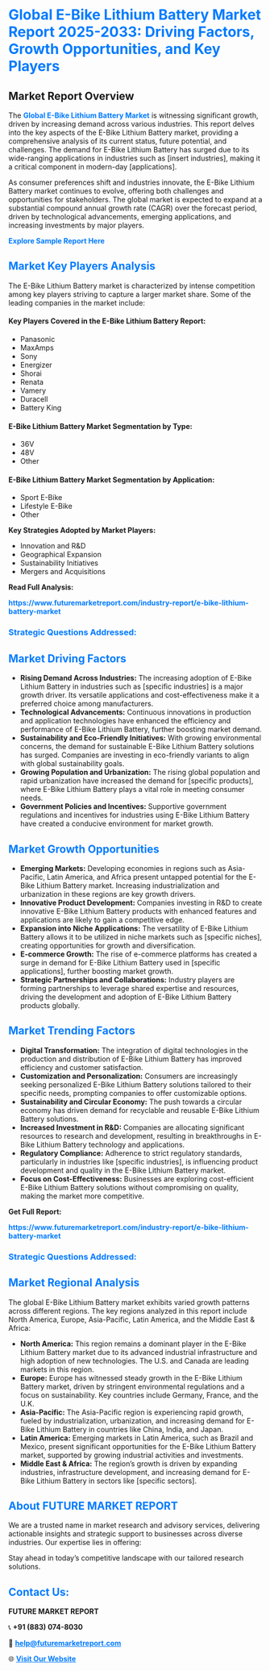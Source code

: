 <h1 style="color: #007BFF;">Global E-Bike Lithium Battery Market Report 2025-2033: Driving Factors, Growth Opportunities, and Key Players</h1>

<section id="overview">
<h2>Market Report Overview</h2>
<p>The <a href="https://www.futuremarketreport.com/industry-report/e-bike-lithium-battery-market" style="color: #007BFF; text-decoration: none;"><strong>Global E-Bike Lithium Battery Market</strong></a> is witnessing significant growth, driven by increasing demand across various industries. This report delves into the key aspects of the E-Bike Lithium Battery market, providing a comprehensive analysis of its current status, future potential, and challenges. The demand for E-Bike Lithium Battery has surged due to its wide-ranging applications in industries such as [insert industries], making it a critical component in modern-day [applications].</p>
<p>As consumer preferences shift and industries innovate, the E-Bike Lithium Battery market continues to evolve, offering both challenges and opportunities for stakeholders. The global market is expected to expand at a substantial compound annual growth rate (CAGR) over the forecast period, driven by technological advancements, emerging applications, and increasing investments by major players.</p>
</section>

<section id="overview">
<p><a href="https://www.futuremarketreport.com/request-sample/reportId=86789" style="color: #007BFF; text-decoration: none;"><strong>Explore Sample Report Here</strong></a></p>
</section>

<section id="key-players">
<h2 style="color: #007BFF;">Market Key Players Analysis</h2>
<p>The E-Bike Lithium Battery market is characterized by intense competition among key players striving to capture a larger market share. Some of the leading companies in the market include:</p>
<h4>Key Players Covered in the E-Bike Lithium Battery Report:</h4>
<ul><li>Panasonic</li><li>MaxAmps</li><li>Sony</li><li>Energizer</li><li>Shorai</li><li>Renata</li><li>Vamery</li><li>Duracell</li><li>Battery King</li></ul>
<h4>E-Bike Lithium Battery Market Segmentation by Type:</h4>
<ul><li>36V</li><li>48V</li><li>Other</li></ul>

<h4>E-Bike Lithium Battery Market Segmentation by Application:</h4>
<ul><li>Sport E-Bike</li><li>Lifestyle E-Bike</li><li>Other</li></ul>
<p><strong>Key Strategies Adopted by Market Players:</strong></p>
<ul>
<li>Innovation and R&D</li>
<li>Geographical Expansion</li>
<li>Sustainability Initiatives</li>
<li>Mergers and Acquisitions</li>
</ul>
</section>

<section>
<p><strong>Read Full Analysis: </strong></p><a href="https://www.futuremarketreport.com/industry-report/e-bike-lithium-battery-market" style="color: #007BFF; text-decoration: none;"><strong>https://www.futuremarketreport.com/industry-report/e-bike-lithium-battery-market</strong></a>
<h3 style="color: #007BFF;">Strategic Questions Addressed:</h3>
</section>

<section id="driving-factors">
<h2 style="color: #007BFF;">Market Driving Factors</h2>
<ul>
<li><strong>Rising Demand Across Industries:</strong> The increasing adoption of E-Bike Lithium Battery in industries such as [specific industries] is a major growth driver. Its versatile applications and cost-effectiveness make it a preferred choice among manufacturers.</li>
<li><strong>Technological Advancements:</strong> Continuous innovations in production and application technologies have enhanced the efficiency and performance of E-Bike Lithium Battery, further boosting market demand.</li>
<li><strong>Sustainability and Eco-Friendly Initiatives:</strong> With growing environmental concerns, the demand for sustainable E-Bike Lithium Battery solutions has surged. Companies are investing in eco-friendly variants to align with global sustainability goals.</li>
<li><strong>Growing Population and Urbanization:</strong> The rising global population and rapid urbanization have increased the demand for [specific products], where E-Bike Lithium Battery plays a vital role in meeting consumer needs.</li>
<li><strong>Government Policies and Incentives:</strong> Supportive government regulations and incentives for industries using E-Bike Lithium Battery have created a conducive environment for market growth.</li>
</ul>
</section>

<section id="growth-opportunities">
<h2 style="color: #007BFF;">Market Growth Opportunities</h2>
<ul>
<li><strong>Emerging Markets:</strong> Developing economies in regions such as Asia-Pacific, Latin America, and Africa present untapped potential for the E-Bike Lithium Battery market. Increasing industrialization and urbanization in these regions are key growth drivers.</li>
<li><strong>Innovative Product Development:</strong> Companies investing in R&D to create innovative E-Bike Lithium Battery products with enhanced features and applications are likely to gain a competitive edge.</li>
<li><strong>Expansion into Niche Applications:</strong> The versatility of E-Bike Lithium Battery allows it to be utilized in niche markets such as [specific niches], creating opportunities for growth and diversification.</li>
<li><strong>E-commerce Growth:</strong> The rise of e-commerce platforms has created a surge in demand for E-Bike Lithium Battery used in [specific applications], further boosting market growth.</li>
<li><strong>Strategic Partnerships and Collaborations:</strong> Industry players are forming partnerships to leverage shared expertise and resources, driving the development and adoption of E-Bike Lithium Battery products globally.</li>
</ul>
</section>

<section id="trending-factors">
<h2 style="color: #007BFF;">Market Trending Factors</h2>
<ul>
<li><strong>Digital Transformation:</strong> The integration of digital technologies in the production and distribution of E-Bike Lithium Battery has improved efficiency and customer satisfaction.</li>
<li><strong>Customization and Personalization:</strong> Consumers are increasingly seeking personalized E-Bike Lithium Battery solutions tailored to their specific needs, prompting companies to offer customizable options.</li>
<li><strong>Sustainability and Circular Economy:</strong> The push towards a circular economy has driven demand for recyclable and reusable E-Bike Lithium Battery solutions.</li>
<li><strong>Increased Investment in R&D:</strong> Companies are allocating significant resources to research and development, resulting in breakthroughs in E-Bike Lithium Battery technology and applications.</li>
<li><strong>Regulatory Compliance:</strong> Adherence to strict regulatory standards, particularly in industries like [specific industries], is influencing product development and quality in the E-Bike Lithium Battery market.</li>
<li><strong>Focus on Cost-Effectiveness:</strong> Businesses are exploring cost-efficient E-Bike Lithium Battery solutions without compromising on quality, making the market more competitive.</li>
</ul>
</section>

<section>
<p><strong>Get Full Report: </strong></p><a href="https://www.futuremarketreport.com/industry-report/e-bike-lithium-battery-market" style="color: #007BFF; text-decoration: none;"><strong>https://www.futuremarketreport.com/industry-report/e-bike-lithium-battery-market</strong></a>
<h3 style="color: #007BFF;">Strategic Questions Addressed:</h3>
</section>


<section id="regional-analysis">
<h2 style="color: #007BFF;">Market Regional Analysis</h2>
<p>The global E-Bike Lithium Battery market exhibits varied growth patterns across different regions. The key regions analyzed in this report include North America, Europe, Asia-Pacific, Latin America, and the Middle East & Africa:</p>
<ul>
<li><strong>North America:</strong> This region remains a dominant player in the E-Bike Lithium Battery market due to its advanced industrial infrastructure and high adoption of new technologies. The U.S. and Canada are leading markets in this region.</li>
<li><strong>Europe:</strong> Europe has witnessed steady growth in the E-Bike Lithium Battery market, driven by stringent environmental regulations and a focus on sustainability. Key countries include Germany, France, and the U.K.</li>
<li><strong>Asia-Pacific:</strong> The Asia-Pacific region is experiencing rapid growth, fueled by industrialization, urbanization, and increasing demand for E-Bike Lithium Battery in countries like China, India, and Japan.</li>
<li><strong>Latin America:</strong> Emerging markets in Latin America, such as Brazil and Mexico, present significant opportunities for the E-Bike Lithium Battery market, supported by growing industrial activities and investments.</li>
<li><strong>Middle East & Africa:</strong> The region’s growth is driven by expanding industries, infrastructure development, and increasing demand for E-Bike Lithium Battery in sectors like [specific sectors].</li>
</ul>
</section>

<footer>
<h2 style="color: #007BFF;">About FUTURE MARKET REPORT</h2>
<p>We are a trusted name in market research and advisory services, delivering actionable insights and strategic support to businesses across diverse industries. Our expertise lies in offering:</p>

<p>Stay ahead in today’s competitive landscape with our tailored research solutions.</p>

<h2 style="color: #007BFF;">Contact Us:</h2>
<p><strong>FUTURE MARKET REPORT</strong></p>
<p>📞 <strong>+91 (883) 074-8030</strong></p>
<p>📧 <strong><a href="mailto:help@futuremarketreport.com" style="color: #007BFF;">help@futuremarketreport.com</a></strong></p>
<p>🌐 <strong><a href="https://www.futuremarketreport.com/" style="color: #007BFF;">Visit Our Website</a></strong></p>
</footer>
